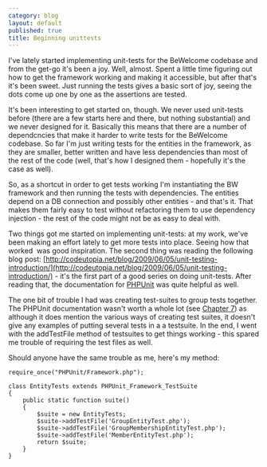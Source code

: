 ```yaml
---
category: blog
layout: default
published: true
title: Beginning unittests
---
```

I've lately started implementing unit-tests for the BeWelcome codebase and from the get-go it's been a joy. Well, almost. Spent a little time figuring out how to get the framework working and making it accessible, but after that's it's been sweet. Just running the tests gives a basic sort of joy, seeing the dots come up one by one as the assertions are tested.

It's been interesting to get started on, though. We never used unit-tests before (there are a few starts here and there, but nothing substantial) and we never designed for it. Basically this means that there are a number of dependcncies that make it harder to write tests for the BeWelcome codebase. So far I'm just writing tests for the entities in the framework, as they are smaller, better written and have less dependencies than most of the rest of the code (well, that's how I designed them - hopefully it's the case as well).

So, as a shortcut in order to get tests working I'm instantiating the BW framework and then running the tests with dependencies. The entities depend on a DB connection and possibly other entities - and that's it. That makes them fairly easy to test without refactoring them to use dependency injection - the rest of the code might not be as easy to deal with.

Two things got me started on implementing unit-tests: at my work, we've been making an effort lately to get more tests into place. Seeing how that worked  was good inspiration. The second thing was reading the following blog post: [http://codeutopia.net/blog/2009/06/05/unit-testing-introduction/](http://codeutopia.net/blog/2009/06/05/unit-testing-introduction/) - it's the first part of a good series on doing unit-tests. After reading that, the documentation for [PHPUnit](http://www.phpunit.de/) was quite helpful as well.

The one bit of trouble I had was creating test-suites to group tests together. The PHPUnit documentation wasn't worth a whole lot (see [Chapter 7](http://www.phpunit.de/manual/current/en/organizing-tests.html)) as although it does mention the various ways of creating test suites, it doesn't give any examples of putting several tests in a a testsuite. In the end, I went with the addTestFile method of testsuites to get things working - this spared me trouble of requiring the test files as well.

Should anyone have the same trouble as me, here's my method:

```
require_once("PHPUnit/Framework.php");

class EntityTests extends PHPUnit_Framework_TestSuite
{
    public static function suite()
    {
        $suite = new EntityTests;
        $suite->addTestFile('GroupEntityTest.php');
        $suite->addTestFile('GroupMembershipEntityTest.php');
        $suite->addTestFile('MemberEntityTest.php');
        return $suite;
    }
}
```
